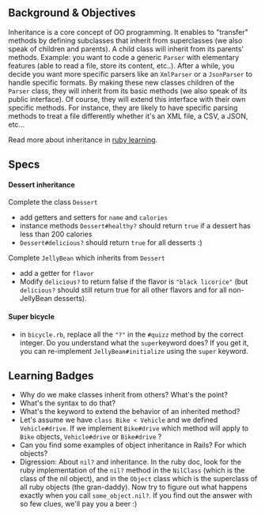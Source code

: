 ## Background & Objectives
Inheritance is a core concept of OO programming. It enables to "transfer" methods by defining subclasses that inherit from superclasses (we also speak of children and parents). A child class will inherit from its parents' methods. Example: you want to code a generic `Parser` with elementary features (able to read a file, store its content, etc..). After a while, you decide you want more specific parsers like an `XmlParser` or a `JsonParser` to handle specific formats. By making these new classes children of the `Parser` class, they will inherit from its basic methods (we also speak of its public interface). Of course, they will extend this interface with their own specific methods. For instance, they are likely to have specific parsing methods to treat a file differently whether it's an XML file, a CSV, a JSON, etc...

Read more about inheritance in [ruby learning](http://rubylearning.com/satishtalim/ruby_inheritance.html).

## Specs

#### Dessert inheritance

Complete the class `Dessert`

- add getters and setters for `name` and `calories`
- instance methods `Dessert#healthy?` should return `true` if a dessert has less than 200 calories
- `Dessert#delicious?` should return `true` for all desserts :)

Complete `JellyBean` which inherits from `Dessert`

- add a getter for `flavor`
- Modify `delicious?` to return false if the flavor is `"black licorice"` (but `delicious?` should still return true for all other flavors and for all non-JellyBean desserts).

#### Super bicycle
* in `bicycle.rb`, replace all the `"?"` in the `#quizz` method by the correct integer. Do you understand what the `super`keyword does? If you get it, you can re-implement `JellyBean#initialize` using the `super` keyword.

## Learning Badges
- Why do we make classes inherit from others? What's the point?
- What's the syntax to do that?
- What's the keyword to extend the behavior of an inherited method?
- Let's assume we have `class Bike < Vehicle` and we defined `Vehicle#drive`. If we implement `Bike#drive` which method will apply to `Bike` objects, `Vehicle#drive` or `Bike#drive` ?
- Can you find some examples of object inheritance in Rails? For which objects?
- Digression: About `nil?` and inheritance. In the ruby doc, look for the ruby implementation of the `nil?` method in the `NilClass` (which is the class of the nil object), and in the `Object` class which is the superclass of all ruby objects (the gran-daddy). Now try to figure out what happens exactly when you call `some_object.nil?`. If you find out the answer with so few clues, we'll pay you a beer :)
